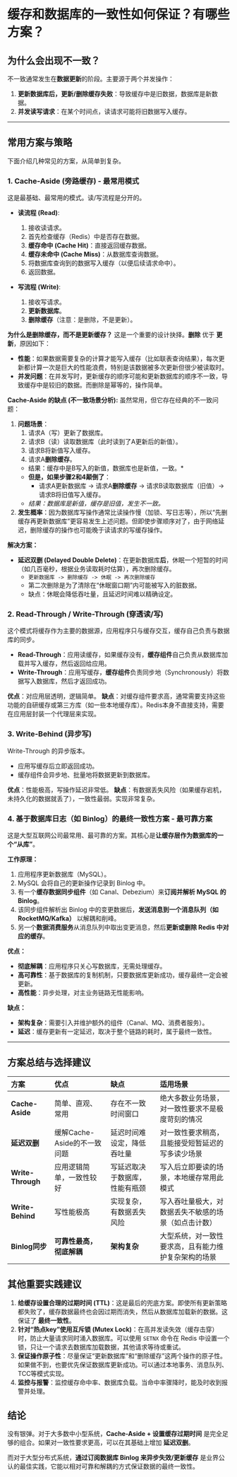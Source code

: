 # 缓存和数据库的一致性如何保证？有哪些方案？

## 为什么会出现不一致？

不一致通常发生在**数据更新**的阶段。主要源于两个并发操作：

1. **更新数据库后，更新/删除缓存失败**：导致缓存中是旧数据，数据库是新数据。
2. **并发读写请求**：在某个时间点，读请求可能将旧数据写入缓存。

---

## 常用方案与策略

下面介绍几种常见的方案，从简单到复杂。

### 1. Cache-Aside (旁路缓存) - 最常用模式

这是最基础、最常用的模式。读/写流程是分开的。

* **读流程 (Read)**:
    1. 接收读请求。
    2. 首先检查缓存（Redis）中是否存在数据。
    3. **缓存命中 (Cache Hit)**：直接返回缓存数据。
    4. **缓存未命中 (Cache Miss)**：从数据库查询数据。
    5. 将数据库查询到的数据写入缓存（以便后续请求命中）。
    6. 返回数据。

* **写流程 (Write)**:
    1. 接收写请求。
    2. **更新数据库**。
    3. **删除缓存**（注意：是删除，不是更新）。

**为什么是删除缓存，而不是更新缓存？**
这是一个重要的设计抉择。**删除** 优于 **更新**，原因如下：

* **性能**：如果数据需要复杂的计算才能写入缓存（比如联表查询结果），每次更新都计算一次是巨大的性能浪费，特别是该数据被多次更新但很少被读取时。
* **并发问题**：在并发写时，更新缓存的顺序可能和更新数据库的顺序不一致，导致缓存中是较旧的数据。而删除是幂等的，操作简单。

**Cache-Aside 的缺点 (不一致场景分析):**
虽然常用，但它存在经典的不一致问题：

1. **问题场景**：
   1. 请求A（写）更新了数据库。
   2. 请求B（读）读取数据库（此时读到了A更新后的新值）。
   3. 请求B将新值写入缓存。
   4. 请求A**删除缓存**。
   * 结果：缓存中是B写入的新值，数据库也是新值，一致。*
   * **但是，如果步骤2和4颠倒了**：
       * 请求A更新数据库 -> 请求A**删除缓存** -> 请求B读取数据库（旧值）-> 请求B将旧值写入缓存。
   * *结果：数据库是新值，缓存是旧值，发生不一致。*
2. **发生概率**：因为数据库写操作通常比读操作慢（加锁、写日志等），所以“先删缓存再更新数据库”更容易发生上述问题。但即使步骤顺序对了，由于网络延迟，删除缓存的操作也可能晚于读请求的写缓存操作。

**解决方案：**

* **延迟双删 (Delayed Double Delete)**：在更新数据库**后**，休眠一个短暂的时间（如几百毫秒，根据业务读取耗时估算），再次删除缓存。
    * `更新数据库 -> 删除缓存 -> 休眠 -> 再次删除缓存`
    * 第二次删除是为了清除在“休眠窗口期”内可能被写入的脏数据。
    * 缺点：休眠会降低吞吐量，且延迟时间难以精确设定。

### 2. Read-Through / Write-Through (穿透读/写)

这个模式将缓存作为主要的数据源，应用程序只与缓存交互，缓存自己负责与数据库的同步。

* **Read-Through**：应用读缓存，如果缓存没有，**缓存组件**自己负责从数据库加载并写入缓存，然后返回给应用。
* **Write-Through**：应用写缓存，**缓存组件**负责同步地（Synchronously）将数据写入数据库，然后才返回成功。

**优点**：对应用层透明，逻辑简单。
**缺点**：对缓存组件要求高，通常需要支持这些功能的自研缓存或第三方库（如一些本地缓存库）。Redis本身不直接支持，需要在应用层封装一个代理层来实现。

### 3. Write-Behind (异步写)

Write-Through 的异步版本。

* 应用写缓存后立即返回成功。
* 缓存组件会异步地、批量地将数据更新到数据库。

**优点**：性能极高，写操作延迟非常低。
**缺点**：有数据丢失风险（如果缓存宕机，未持久化的数据就丢了），一致性最弱。实现非常复杂。

### 4. 基于数据库日志（如 Binlog）的最终一致性方案 - 最可靠方案

这是大型互联网公司最常用、最可靠的方案。其核心是**让缓存层作为数据库的一个“从库”**。

**工作原理：**

1. 应用程序更新数据库（MySQL）。
2. MySQL 会将自己的更新操作记录到 Binlog 中。
3. 有一个**缓存数据同步组件**（如 Canal、Debezium）来**订阅并解析 MySQL 的 Binlog**。
4. 该同步组件解析出 Binlog 中的变更数据后，**发送消息到一个消息队列（如 RocketMQ/Kafka）** 以解耦和削峰。
5. 另一个**数据消费服务**从消息队列中取出变更消息，然后**更新或删除 Redis 中对应的缓存**。

**优点：**

* **彻底解耦**：应用程序只关心写数据库，无需处理缓存。
* **高可靠性**：基于数据库的复制机制，只要数据库更新成功，缓存最终一定会被更新。
* **高性能**：异步处理，对主业务链路无性能影响。

**缺点：**

* **架构复杂**：需要引入并维护额外的组件（Canal、MQ、消费者服务）。
* **延迟**：缓存更新有一定延迟，取决于整个链路的耗时，属于最终一致性。

---

## 方案总结与选择建议

| 方案                | 优点                  | 缺点              | 适用场景                       |
|:------------------|:--------------------|:----------------|:---------------------------|
| **Cache-Aside**   | 简单、直观、常用            | 存在不一致时间窗口       | 绝大多数业务场景，对一致性要求不是极度苛刻的情况   |
| **延迟双删**          | 缓解Cache-Aside的不一致问题 | 延迟时间难设定，降低吞吐量   | 对一致性要求稍高，且能接受短暂延迟的写多读少场景   |
| **Write-Through** | 应用逻辑简单，一致性较好        | 写延迟取决于数据库，性能有瓶颈 | 写入后立即要读的场景，本地缓存常用此模式       |
| **Write-Behind**  | 写性能极高               | 实现复杂，有数据丢失风险    | 写入吞吐量极大，对数据丢失不敏感的场景（如点击计数） |
| **Binlog同步**      | **可靠性最高，彻底解耦**      | **架构复杂**        | 大型系统，对一致性要求高，且有能力维护复杂架构的场景 |

## 其他重要实践建议

1. **给缓存设置合理的过期时间 (TTL)**：这是最后的兜底方案。即使所有更新策略都失败了，缓存数据最终也会因过期而消失，然后从数据库加载新的数据。这保证了
   **最终一致性**。
2. **针对“热点key”使用互斥锁 (Mutex Lock)**：在高并发读失效（缓存击穿）时，防止大量请求同时涌入数据库。可以使用 `SETNX` 命令在
   Redis 中设置一个锁，只让一个请求去数据库加载数据，其他请求等待或重试。
3. **保证操作原子性**：尽量保证“更新数据库”和“删除缓存”这两个操作的原子性。如果做不到，也要优先保证数据库更新成功。可以通过本地事务、消息队列、TCC等模式实现。
4. **监控与报警**：监控缓存命中率、数据库负载。当命中率骤降时，能及时收到报警并处理。

## 结论

没有银弹。对于大多数中小型系统，**Cache-Aside + 设置缓存过期时间** 是完全足够的组合。如果对一致性要求更高，可以在其基础上增加
**延迟双删**。

而对于大型分布式系统，**通过订阅数据库 Binlog 来异步失效/更新缓存** 是业界公认的最佳实践，它能以相对可靠和解耦的方式保证数据的最终一致性。